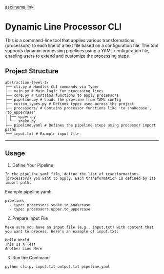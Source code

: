 
[asciinema link](https://asciinema.org/a/5nTYUDyoYAqIkWllVCMgOGWTh)

# Dynamic Line Processor CLI

This is a command-line tool that applies various transformations (processors) to each line of a text file based on a configuration file. The tool supports dynamic processing pipelines using a YAML configuration file, enabling users to extend and customize the processing steps.

## Project Structure

```
abstraction-level-3/
├── cli.py # Handles CLI commands via Typer
├── main.py # Main logic for processing lines
├── core.py # Contains functions to apply processors
├── pipeline.py # Loads the pipeline from YAML config
├── custom_types.py # Defines types used across the project
├── processors/ # Contains processor functions like 'to_snakecase', 'to_uppercase'
│ ├── upper.py
│ └── snake.py
├── pipeline.yaml # Defines the pipeline steps using processor import paths
└── input.txt # Example input file
```

---

## Usage

1. Define Your Pipeline 

`In the pipeline.yaml file, define the list of transformations (processors) you want to apply. Each transformation is defined by its import path.`

Example pipeline.yaml:

```
pipeline:
  - type: processors.snake.to_snakecase
  - type: processors.upper.to_uppercase
```
2. Prepare Input File

`Make sure you have an input file (e.g., input.txt) with content that you want to process. Here’s an example of input.txt:
`

```
Hello World
This Is A Test
Another Line Here
```

3. Run the Command

```
python cli.py input.txt output.txt pipeline.yaml
```

